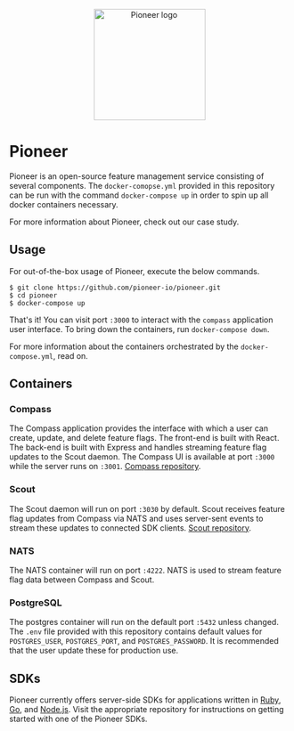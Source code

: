 <p align="center">
    <img src="https://user-images.githubusercontent.com/56378698/127357452-1b57af9c-be5a-42ff-aecb-bd2e2c006716.png" alt="Pioneer logo" width="200" height="200">
</p>

# Pioneer

Pioneer is an open-source feature management service consisting of several components.  The `docker-comopse.yml` provided in this repository can be run with the command `docker-compose up` in order to spin up all docker containers necessary.

For more information about Pioneer, check out our case study.

## Usage

For out-of-the-box usage of Pioneer, execute the below commands.

```
$ git clone https://github.com/pioneer-io/pioneer.git
$ cd pioneer
$ docker-compose up
```

That's it!  You can visit port `:3000` to interact with the `compass` application user interface.  To bring down the containers, run `docker-compose down`.

For more information about the containers orchestrated by the `docker-compose.yml`, read on.

## Containers

### Compass
The Compass application provides the interface with which a user can create, update, and delete feature flags. The front-end is built with React.  The back-end is built with Express and handles streaming feature flag updates to the Scout daemon. The Compass UI is available at port `:3000` while the server runs on `:3001`. [Compass repository](https://github.com/pioneer-io/compass).

### Scout
The Scout daemon will run on port `:3030` by default. Scout receives feature flag updates from Compass via NATS and uses server-sent events to stream these updates to connected SDK clients. [Scout repository](https://github.com/pioneer-io/scout).

### NATS
The NATS container will run on port `:4222`. NATS is used to stream feature flag data between Compass and Scout. 

### PostgreSQL
The postgres container will run on the default port `:5432` unless changed.  The `.env` file provided with this repository contains default values for `POSTGRES_USER`, `POSTGRES_PORT`, and `POSTGRES_PASSWORD`. It is recommended that the user update these for production use.

## SDKs

Pioneer currently offers server-side SDKs for applications written in [Ruby](https://github.com/pioneer-io/ruby-sdk), [Go](https://github.com/pioneer-io/go_sdk), and [Node.js](https://github.com/pioneer-io/javascript-sdk). Visit the appropriate repository for instructions on getting started with one of the Pioneer SDKs.
